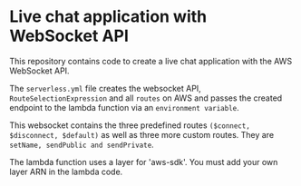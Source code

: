 # Live chat application with WebSocket API
This repository contains code to create a live chat application with the AWS WebSocket API. 

The `serverless.yml` file creates the websocket API, `RouteSelectionExpression` and all `routes` on AWS and passes the created endpoint to the lambda function via an `environment variable`.

This websocket contains the three predefined routes `($connect, $disconnect, $default)` as well as three more custom routes. They are `setName, sendPublic and sendPrivate`.

The lambda function uses a layer for 'aws-sdk'. You must add your own layer ARN in the lambda code.
